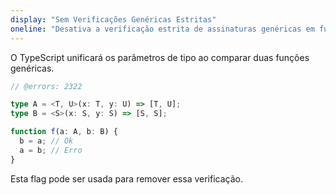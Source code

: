 ```yaml
---
display: "Sem Verificações Genéricas Estritas"
oneline: "Desativa a verificação estrita de assinaturas genéricas em funções."
---
```


O TypeScript unificará os parâmetros de tipo ao comparar duas funções genéricas.

```ts twoslash
// @errors: 2322

type A = <T, U>(x: T, y: U) => [T, U];
type B = <S>(x: S, y: S) => [S, S];

function f(a: A, b: B) {
  b = a; // Ok
  a = b; // Erro
}
```

Esta flag pode ser usada para remover essa verificação.
